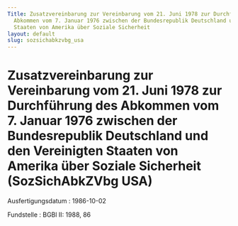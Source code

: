 ```yaml
---
Title: Zusatzvereinbarung zur Vereinbarung vom 21. Juni 1978 zur Durchführung des
  Abkommen vom 7. Januar 1976 zwischen der Bundesrepublik Deutschland und den Vereinigten
  Staaten von Amerika über Soziale Sicherheit
layout: default
slug: sozsichabkzvbg_usa
---
```


# Zusatzvereinbarung zur Vereinbarung vom 21. Juni 1978 zur Durchführung des Abkommen vom 7. Januar 1976 zwischen der Bundesrepublik Deutschland und den Vereinigten Staaten von Amerika über Soziale Sicherheit (SozSichAbkZVbg USA)

Ausfertigungsdatum
:   1986-10-02

Fundstelle
:   BGBl II: 1988, 86

